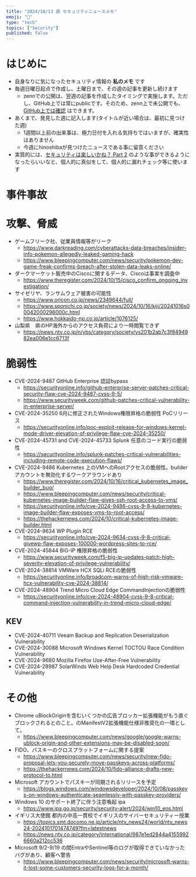 ```yaml
---
title: "2024/10/13 週 セキュリティニュースメモ"
emoji: "🔖"
type: "tech"
topics: ["Security"]
published: false
---
```


# はじめに
* 自身なりに気になったセキュリティ情報の **私のメモ** です
* 毎週日曜日起点で作成し、土曜日まで、その週の記事を更新し続けます
    * zennでの公開は、翌週の記事を作成したタイミングで実施します。ただし、GitHub上では常にpublicです。そのため、zenn上で未公開でも、[GitHub上では確認](https://github.com/hinoshiba/zenn.dev/tree/main/articles) はできます。
* あくまで、発見した週に記入します(タイトルが近い場合は、最初に見つけた週)
    * 1週間以上前の出来事は、極力日付を入れる気持ちではいますが、確実性はありません
    * 今週にhinoshibaが見つけたニュースである事に留意ください
* 実質的には、[セキュリティは楽しいかね？ Part 2](https://negi.hatenablog.com/) のような事ができるようになったらいいなと、個人的に真似をして、個人的に漏れチェック等に使います

# 事件事故

# 攻撃、脅威

* ゲームフリーク社、従業員情報等がリーク
    * https://www.darkreading.com/cyberattacks-data-breaches/insider-info-pokemon-allegedly-leaked-gaming-hack
    * https://www.bleepingcomputer.com/news/security/pokemon-dev-game-freak-confirms-breach-after-stolen-data-leaks-online/
* ダークマーケット販売中のCiscoに関するデータ、Ciscoは事実を調査中
    * https://www.theregister.com/2024/10/15/cisco_confirm_ongoing_investigation/
* サイゼリヤ、ランサムウェア被害の可能性
    * https://www.oricon.co.jp/news/2349644/full/
    * https://www.sponichi.co.jp/society/news/2024/10/16/kiji/20241016s00042000296000c.html
    * https://www.hokkaido-np.co.jp/article/1076125/
* 山梨県　県のHP海外からのアクセス負荷により一時閲覧できず
    * https://news.ntv.co.jp/n/ybs/category/society/ys201b2ab7c3f8494982ea006e1cc6713f
# 脆弱性

* CVE-2024-9487 GitHub Enterprise 認証bypass
    * https://securityonline.info/github-enterprise-server-patches-critical-security-flaw-cve-2024-9487-cvss-9-5/
    * https://www.securityweek.com/github-patches-critical-vulnerability-in-enterprise-server/
* CVE-2024-35250 6月に修正されたWindows権限昇格の脆弱性 PoCリリース
    * https://securityonline.info/poc-exploit-release-for-windows-kernel-mode-driver-elevation-of-privilege-flaw-cve-2024-35250/
* CVE-2024-45731 and CVE-2024-45733 Splunk 任意のコード実行の脆弱性
    * https://securityonline.info/splunk-patches-critical-vulnerabilities-including-remote-code-execution-flaws/
* CVE-2024-9486 Kubernetes 上のVMへのRootアクセスの脆弱性。builderアカウントを無効化するワークアラウンドあり
    * https://www.theregister.com/2024/10/16/critical_kubernetes_image_builder_bug/
    * https://www.bleepingcomputer.com/news/security/critical-kubernetes-image-builder-flaw-gives-ssh-root-access-to-vms/
    * https://securityonline.info/cve-2024-9486-cvss-9-8-kubernetes-image-builder-flaw-exposes-vms-to-root-access/
    * https://thehackernews.com/2024/10/critical-kubernetes-image-builder.html
* CVE-2024-9634 WP Plugin RCE
    * https://securityonline.info/cve-2024-9634-cvss-9-8-critical-givewp-flaw-exposes-100000-wordpress-sites-to-rce/
* CVE-2024-45844 BIG-IP 権限昇格の脆弱性
    * https://www.securityweek.com/f5-big-ip-updates-patch-high-severity-elevation-of-privilege-vulnerability/
* CVE-2024-38814 VMWare HCX SQLi RCEの脆弱性
    * https://securityonline.info/broadcom-warns-of-high-risk-vmware-hcx-vulnerability-cve-2024-38814/
* CVE-2024-48904 Trend Micro Cloud Edge CommandInjectionの脆弱性
    * https://securityonline.info/cve-2024-48904-cvss-9-8-critical-command-injection-vulnerability-in-trend-micro-cloud-edge/
## KEV
* CVE-2024-40711 Veeam Backup and Replication Deserialization Vulnerability
* CVE-2024-30088 Microsoft Windows Kernel TOCTOU Race Condition Vulnerability
* CVE-2024-9680 Mozilla Firefox Use-After-Free Vulnerability
* CVE-2024-28987 SolarWinds Web Help Desk Hardcoded Credential Vulnerability

# その他

* Chrome uBlockOriginを含むいくつかの広告ブロッカー拡張機能がもう直ぐブロックされるとのこと。のManifestV2拡張機能仕様非推奨化の一環として。
    * https://www.bleepingcomputer.com/news/google/google-warns-ublock-origin-and-other-extensions-may-be-disabled-soon/
* FIDO、パスキーのクロスプラットフォームに関する提案
    * https://www.bleepingcomputer.com/news/security/new-fido-proposal-lets-you-securely-move-passkeys-across-platforms/
    * https://thehackernews.com/2024/10/fido-alliance-drafts-new-protocol-to.html
* Microsoft アカウントでパスキーが同期されるリリースを予定
    * https://blogs.windows.com/windowsdeveloper/2024/10/08/passkeys-on-windows-authenticate-seamlessly-with-passkey-providers/
* Windows 10 のサポート終了に伴う注意喚起 ipa
    * https://www.ipa.go.jp/security/security-alert/2024/win10_eos.html
* イギリス大使館 都内の中高一貫校でイギリスのサイバーセキュリティー授業　
    * https://topics.smt.docomo.ne.jp/article/ntv_news24/world/ntv_news24-2024101701474749?fm=latestnews
    * https://news.ntv.co.jp/category/international/987e1ed2844a41559926660a212cc536
* Microsoft 9/2-9/19 の間EntraやSentinel等のログが取得できていなかったバグがあり、顧客へ警告
    * https://www.bleepingcomputer.com/news/security/microsoft-warns-it-lost-some-customers-security-logs-for-a-month/
